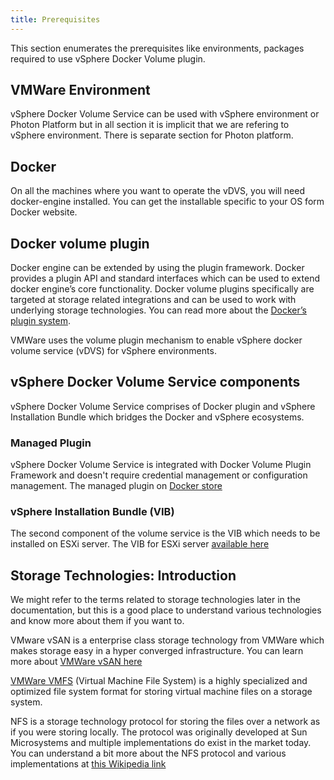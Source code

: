 ```yaml
---
title: Prerequisites
---
```


This section enumerates the prerequisites like environments, packages required to use vSphere Docker Volume plugin.

## VMWare Environment

vSphere Docker Volume Service can be used with vSphere environment or Photon Platform but in all section it is implicit that we are refering to vSphere environment. There is separate section for Photon platform. 

## Docker
On all the machines where you want to operate the vDVS, you will need docker-engine installed. You can get the installable specific to your OS form Docker website.

## Docker volume plugin
Docker engine can be extended by using the plugin framework. Docker provides a plugin API and standard interfaces which can be used to extend docker engine’s core functionality. Docker volume plugins specifically are targeted at storage related integrations and can be used to work with underlying storage technologies. You can read more about the [Docker’s plugin system](https://docs.docker.com/engine/extend/).

VMWare uses the volume plugin mechanism to enable vSphere docker volume service (vDVS) for vSphere environments. 

## vSphere Docker Volume Service components
vSphere Docker Volume Service comprises of Docker plugin and vSphere Installation Bundle which bridges the Docker and vSphere ecosystems. 

### Managed Plugin
vSphere Docker Volume Service is integrated with Docker Volume Plugin Framework and doesn't require credential management or configuration management. 
The managed plugin on [Docker store](https://store.docker.com/plugins/vsphere-docker-volume-service?tab=description)

### vSphere Installation Bundle (VIB)
The second component of the volume service is the VIB which needs to be installed on ESXi server.
The VIB for ESXi server [available here](https://bintray.com/vmware/vDVS)

## Storage Technologies: Introduction

We might refer to the terms related to storage technologies later in the documentation, but this is a good place to understand various technologies and know more about them if you want to.

VMware vSAN is a enterprise class storage technology from VMWare which makes storage easy in a hyper converged infrastructure.  You can learn more about [VMWare vSAN here](http://www.vmware.com/in/products/virtual-san.html)

[VMWare VMFS](https://pubs.vmware.com/vsphere-50/index.jsp?topic=%2Fcom.vmware.vsphere.storage.doc_50%2FGUID-5EE84941-366D-4D37-8B7B-767D08928888.html) (Virtual Machine File System) is a highly specialized and optimized file system format for storing virtual machine files on a storage system.

NFS is a storage technology protocol for storing the files over a network as if you were storing locally. The protocol was originally developed at Sun Microsystems and multiple implementations do exist in the market today. You can understand a bit more about the NFS protocol and various implementations at [this Wikipedia link](https://en.wikipedia.org/wiki/Network_File_System)
